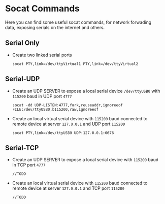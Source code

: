 # Socat Commands

Here you can find some useful socat commands, for network forwading data, exposing serials on the internet and others.

## Serial Only
- Create two linked serial ports

  `socat PTY,link=/dev/ttyVirtual1 PTY,link=/dev/ttyVirtual2`

## Serial-UDP

- Create an UDP SERVER to expose a local serial device `/dev/ttyUSB0` with `115200` baud in UDP port `4777`

  `socat -dd UDP-LISTEN:4777,fork,reuseaddr,ignoreeof FILE:/dev/ttyUSB0,b115200,raw,ignoreeof`
  
 - Create an local virtual serial device with `115200` baud connected to remote device at server `127.0.0.1` and UDP port `115200`
   
   `socat PTY,link=/dev/ttyUSB0 UDP:127.0.0.1:6676`

## Serial-TCP

- Create an UDP SERVER to expose a local serial device with `115200` baud in TCP port `4777`
   
   `//TODO`
 - Create an local virtual serial device with `115200` baud connected to remote device at server `127.0.0.1` and TCP port `115200`
      
   `//TODO`
